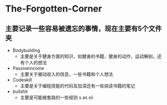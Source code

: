 # The-Forgotten-Corner
## 主要记录一些容易被遗忘的事情，现在主要有5个文件夹
* Bodybuilding
  * 主要是关于健身方面的知识，如健身的书籍，健身的动作，运动解剖，还有个人的想法
* Passiveincome
  * 主要关于被动收入的信息，一些书籍和个人想法
* Codeskill
  * 主要是关于编程技能的代码及加深还有一些阅读书籍的笔记
* bullshit
  * 主要是可能被套路的一些规则
s
as
sii
